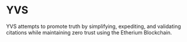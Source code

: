 # YVS
YVS attempts to promote truth by simplifying, expediting, and validating citations while maintaining zero trust using the Etherium Blockchain.
